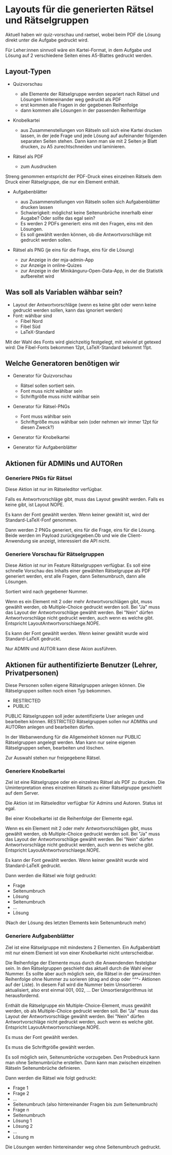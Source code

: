 # Layouts für die generierten Rätsel und Rätselgruppen

Aktuell haben wir quiz-vorschau und raetsel, wobei beim PDF die Lösung direkt unter die Aufgabe gedruckt wird. 

Für Leher:innen sinnvoll wäre ein Kartei-Format, in dem Aufgabe und Lösung auf 2 verschiedene Seiten eines A5-Blattes gedruckt werden.

## Layout-Typen

+ Quizvorschau
  + alle Elemente der Rätselgruppe werden separiert nach Rätsel und Lösungen hintereinander weg gedruckt als PDF
  + erst kommen alle Fragen in der gegebenen Reihenfolge
  + dann kommen alle Lösungen in der passenden Reihenfolge

+ Knobelkartei
  + aus Zusammenstellungen von Rätseln soll sich eine Kartei drucken lassen, in der jede Frage und jede Lösung auf aufeinander folgenden separaten Seiten stehen. Dann kann man sie mit 2 Seiten je Blatt drucken, zu A5 zurechtschneiden und laminieren.

+ Rätsel als PDF
  + zum Ausdrucken

Streng genommen entspricht der PDF-Druck eines einzelnen Rätsels dem Druck einer Rätselgruppe, die nur ein Element enthält.

+ Aufgabenblätter
  + aus Zusammenstellungen von Rätseln sollen sich Aufgabenblätter drucken lassen
  + Schwierigkeit: möglichst keine Seitenunbrüche innerhalb einer Augabe? Oder sollte das egal sein?
  + Es werden 2 PDFs generiert: eins mit den Fragen, eins mit den Lösungen.
  + Es soll gewählt werden können, ob die Antwortvorschläge mit gedruckt werden sollen.

  
+ Rätsel als PNG (je eins für die Frage, eins für die Lösung)
  + zur Anzeige in der mja-admin-App
  + zur Anzeige in online-Quizes
  + zur Anzeige in der Minikänguru-Open-Data-App, in der die Statistik aufbereitet wird


## Was soll als Variablen wähbar sein?

+ Layout der Antwortvorschläge (wenn es keine gibt oder wenn keine gedruckt werden sollen, kann das ignoriert werden)
+ Font: wählbar sind
  + Fibel Nord
  + Fibel Süd
  + LaTeX-Standard

Mit der Wahl des Fonts wird gleichzeitig festgelegt, mit wieviel pt getexed wird: Die Fibel-Fonts bekommen 12pt, LaTeX-Standard bekommt 11pt.

## Welche Generatoren benötigen wir

+ Generator für Quizvorschau
  + Rätsel sollen sortiert sein.
  + Font muss nicht wählbar sein
  + Schriftgröße muss nicht wählbar sein

+ Generator für Rätsel-PNGs
  + Font muss wählbar sein
  + Schriftgröße muss wählbar sein (oder nehmen wir immer 12pt für diesen Zweck?)

+ Generator für Knobelkartei

+ Generator für Aufgabenblätter


## Aktionen für ADMINs und AUTORen

### Generiere PNGs für Rätsel

Diese Aktion ist nur im Rätseleditor verfügbar.

Falls es Antwortvorschläge gibt, muss das Layout gewählt werden. Falls es keine gibt, ist Layout NOPE.

Es kann der Font gewählt werden. Wenn keiner gewählt ist, wird der Standard-LaTeX-Fonf genommen.

Dann werden 2 PNGs generiert, eins für die Frage, eins für die Lösung. Beide werden im Payload zurückgegeben.Ob und wie die Client-Anwendung sie anzeigt, interessiert die API nicht.

### Generiere Vorschau für Rätselgruppen

Diese Aktion ist nur im Feature Rätselgruppen verfügbar. Es soll eine schnelle Vorschau des Inhalts einer gewählten Rätselgruppe als PDF generiert werden, erst alle Fragen, dann Seitenumbruch, dann alle Lösungen.

Sortiert wird nach gegebener Nummer.

Wenn es ein Element mit 2 oder mehr Antwortvorschlägen gibt, muss gewählt werden, ob Multiple-Choice gedruckt werden soll. Bei "Ja" muss das Layout der Antwortvorschläge gewählt werden. Bei "Nein" dürfen Antwortvorschläge nicht gedruckt werden, auch wenn es welche gibt. Entspricht LayoutAntwortvorschlaege.NOPE.

Es kann der Font gewählt werden. Wenn keiner gewählt wurde wird Standard-LaTeX gedruckt.

Nur ADMIN und AUTOR kann diese Akion ausführen.

## Aktionen für authentifizierte Benutzer (Lehrer, Privatpersonen)

Diese Personen sollen eigene Rätselgruppen anlegen können. Die Rätselgruppen sollten noch einen Typ bekommen.

+ RESTRICTED
+ PUBLIC

PUBLIC Rätselgruppen soll jeder autentifizierte User anlegen und bearbeiten können. RESTRICTED Rätselgruppen sollen nur ADMINs und AUTORen anlegen und bearbeiten dürfen.

In der Webanwendung für die Allgemeinheit können nur PUBLIC Rätselgruppen angelegt werden. Man kann nur seine eigenen Rätselgruppen sehen, bearbeiten und löschen.

Zur Auswahl stehen nur freigegebene Rätsel.

### Generiere Knobelkartei

Ziel ist eine Rätselgruppe oder ein einzelnes Rätsel als PDF zu drucken. Die Uminterpretation eines einzelnen Rätsels zu einer Rätselgruppe geschieht auf dem Server.

Die Aktion ist im Rätseleditor verfügbar für Admins und Autoren. Status ist egal.

Bei einer Knobelkartei ist die Reihenfolge der Elemente egal.

Wenn es ein Element mit 2 oder mehr Antwortvorschlägen gibt, muss gewählt werden, ob Multiple-Choice gedruckt werden soll. Bei "Ja" muss das Layout der Antwortvorschläge gewählt werden. Bei "Nein" dürfen Antwortvorschläge nicht gedruckt werden, auch wenn es welche gibt. Entspricht LayoutAntwortvorschlaege.NOPE.

Es kann der Font gewählt werden. Wenn keiner gewählt wurde wird Standard-LaTeX gedruckt.

Dann werden die Rätsel wie folgt gedruckt:

+ Frage
+ Seitenumbruch
+ Lösung
+ Seitenumbruch
+ ...
+ Lösung

(Nach der Lösung des letzten Elements kein Seitenumbruch mehr)

### Generiere Aufgabenblätter

Ziel ist eine Rätselgruppe mit mindestens 2 Elementen. Ein Aufgabenblatt mit nur einem Element ist von einer Knobelkartei nicht unterscheidbar.

Die Reihenfolge der Elemente muss durch die Anwendenden festelgbar sein. In den Rätselgruppen geschieht das aktuell durch die Wahl einer Nummer. Es sollte aber auch möglich sein, die Rätsel in der gewünschten Reihenfolge ohne Nummer zu sorieren (drag and drop oder ^^^- Aktionen auf der Liste). In diesem Fall wird die Nummer beim Umsortieren aktualisiert, also erst einmal 001, 002, ... Der Umsortieralgorithmus ist herausfordernd.

Enthält die Rätselgruppe ein Multiple-Choice-Element, muss gewählt werden, ob als Multiple-Choice gedruckt werden soll. Bei "Ja" muss das Layout der Antwortvorschläge gewählt werden. Bei "Nein" dürfen Antwortvorschläge nicht gedruckt werden, auch wenn es welche gibt. Entspricht LayoutAntwortvorschlaege.NOPE.

Es muss der Font gewählt werden.

Es muss die Schriftgröße gewählt werden.

Es soll möglich sein, Seitenumbrüche vorzugeben. Den Probedruck kann man ohne Seitenumbrüche erstellen. Dann kann man zwischen einzelnen Rätseln Seitenumbrüche definieren.

Dann werden die Rätsel wie folgt gedruckt:

+ Frage 1
+ Frage 2
+ ...
+ Seitenumbruch (also hintereinander Fragen bis zum Seitenumbruch)
+ Frage n
+ Seitenumbruch
+ Lösung 1
+ Lösung 2
+ ...
+ Lösung m

Die Lösungen werden hintereinander weg ohne Seitenumbruch gedruckt.

